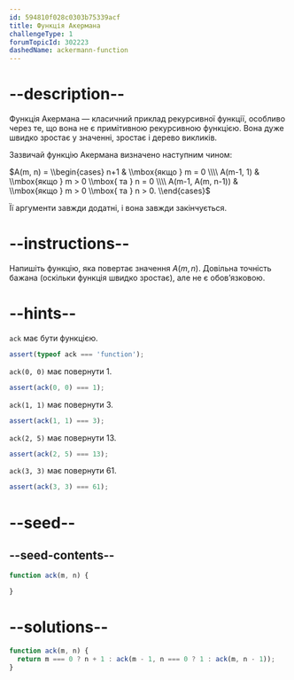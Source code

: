 ```yaml
---
id: 594810f028c0303b75339acf
title: Функція Акермана
challengeType: 1
forumTopicId: 302223
dashedName: ackermann-function
---
```


# --description--

Функція Акермана — класичний приклад рекурсивної функції, особливо через те, що вона не є примітивною рекурсивною функцією. Вона дуже швидко зростає у значенні, зростає і дерево викликів.

Зазвичай функцію Акермана визначено наступним чином:

$A(m, n) = \\begin{cases} n+1 & \\mbox{якщо } m = 0 \\\\ A(m-1, 1) & \\mbox{якщо } m > 0 \\mbox{ та } n = 0 \\\\ A(m-1, A(m, n-1)) & \\mbox{якщо } m > 0 \\mbox{ та } n > 0. \\end{cases}$

Її аргументи завжди додатні, і вона завжди закінчується.

# --instructions--

Напишіть функцію, яка повертає значення $A(m, n)$. Довільна точність бажана (оскільки функція швидко зростає), але не є обов’язковою.

# --hints--

`ack` має бути функцією.

```js
assert(typeof ack === 'function');
```

`ack(0, 0)` має повернути 1.

```js
assert(ack(0, 0) === 1);
```

`ack(1, 1)` має повернути 3.

```js
assert(ack(1, 1) === 3);
```

`ack(2, 5)` має повернути 13.

```js
assert(ack(2, 5) === 13);
```

`ack(3, 3)` має повернути 61.

```js
assert(ack(3, 3) === 61);
```

# --seed--

## --seed-contents--

```js
function ack(m, n) {

}
```

# --solutions--

```js
function ack(m, n) {
  return m === 0 ? n + 1 : ack(m - 1, n === 0 ? 1 : ack(m, n - 1));
}
```
